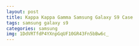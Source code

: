 ```yaml
---
layout: post
title: Kappa Kappa Gamma Samsung Galaxy S9 Case
tags: samsung galaxy s9
categories: samsung
img: 1DdVRTfdP4YXnpGqUF10GR43Fn5bBw6c_
---
```

